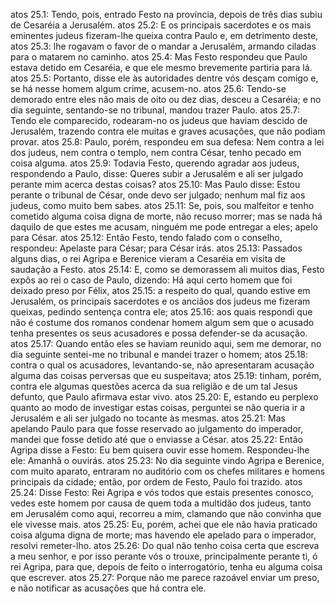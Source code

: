 atos 25.1: Tendo, pois, entrado Festo na província, depois de três dias subiu de Cesaréia a Jerusalém.
atos 25.2: E os principais sacerdotes e os mais eminentes judeus fizeram-lhe queixa contra Paulo e, em detrimento deste,
atos 25.3: lhe rogavam o favor de o mandar a Jerusalém, armando ciladas para o matarem no caminho.
atos 25.4: Mas Festo respondeu que Paulo estava detido em Cesaréia, e que ele mesmo brevemente partiria para lá.
atos 25.5: Portanto, disse ele às autoridades dentre vós desçam comigo e, se há nesse homem algum crime, acusem-no.
atos 25.6: Tendo-se demorado entre eles não mais de oito ou dez dias, desceu a Cesaréia; e no dia seguinte, sentando-se no tribunal, mandou trazer Paulo.
atos 25.7: Tendo ele comparecido, rodearam-no os judeus que haviam descido de Jerusalém, trazendo contra ele muitas e graves acusações, que não podiam provar.
atos 25.8: Paulo, porém, respondeu em sua defesa: Nem contra a lei dos judeus, nem contra o templo, nem contra César, tenho pecado em coisa alguma.
atos 25.9: Todavia Festo, querendo agradar aos judeus, respondendo a Paulo, disse: Queres subir a Jerusalém e ali ser julgado perante mim acerca destas coisas?
atos 25.10: Mas Paulo disse: Estou perante o tribunal de César, onde devo ser julgado; nenhum mal fiz aos judeus, como muito bem sabes.
atos 25.11: Se, pois, sou malfeitor e tenho cometido alguma coisa digna de morte, não recuso morrer; mas se nada há daquilo de que estes me acusam, ninguém me pode entregar a eles; apelo para César.
atos 25.12: Então Festo, tendo falado com o conselho, respondeu: Apelaste para César; para César irás.
atos 25.13: Passados alguns dias, o rei Agripa e Berenice vieram a Cesaréia em visita de saudação a Festo.
atos 25.14: E, como se demorassem ali muitos dias, Festo expôs ao rei o caso de Paulo, dizendo: Há aqui certo homem que foi deixado preso por Félix,
atos 25.15: a respeito do qual, quando estive em Jerusalém, os principais sacerdotes e os anciãos dos judeus me fizeram queixas, pedindo sentença contra ele;
atos 25.16: aos quais respondi que não é costume dos romanos condenar homem algum sem que o acusado tenha presentes os seus acusadores e possa defender-se da acusação.
atos 25.17: Quando então eles se haviam reunido aqui, sem me demorar, no dia seguinte sentei-me no tribunal e mandei trazer o homem;
atos 25.18: contra o qual os acusadores, levantando-se, não apresentaram acusação alguma das coisas perversas que eu suspeitava;
atos 25.19: tinham, porém, contra ele algumas questões acerca da sua religião e de um tal Jesus defunto, que Paulo afirmava estar vivo.
atos 25.20: E, estando eu perplexo quanto ao modo de investigar estas coisas, perguntei se não queria ir a Jerusalém e ali ser julgado no tocante às mesmas.
atos 25.21: Mas apelando Paulo para que fosse reservado ao julgamento do imperador, mandei que fosse detido até que o enviasse a César.
atos 25.22: Então Agripa disse a Festo: Eu bem quisera ouvir esse homem. Respondeu-lhe ele: Amanhã o ouvirás.
atos 25.23: No dia seguinte vindo Agripa e Berenice, com muito aparato, entraram no auditório com os chefes militares e homens principais da cidade; então, por ordem de Festo, Paulo foi trazido.
atos 25.24: Disse Festo: Rei Agripa e vós todos que estais presentes conosco, vedes este homem por causa de quem toda a multidão dos judeus, tanto em Jerusalém como aqui, recorreu a mim, clamando que não convinha que ele vivesse mais.
atos 25.25: Eu, porém, achei que ele não havia praticado coisa alguma digna de morte; mas havendo ele apelado para o imperador, resolvi remeter-lho.
atos 25.26: Do qual não tenho coisa certa que escreva a meu senhor, e por isso perante vós o trouxe, principalmente perante ti, ó rei Agripa, para que, depois de feito o interrogatório, tenha eu alguma coisa que escrever.
atos 25.27: Porque não me parece razoável enviar um preso, e não notificar as acusações que há contra ele.
